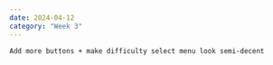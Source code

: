 ```yaml
---
date: 2024-04-12
category: "Week 3"
---
```


    Add more buttons + make difficulty select menu look semi-decent